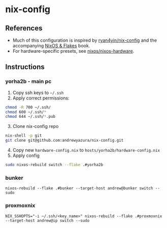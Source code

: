 # nix-config

## References

- Much of this configuration is inspired by [ryan4yin/nix-config](https://github.com/ryan4yin/nix-config/tree/i3-kickstarter) and the accompanying [NixOS & Flakes](https://nixos-and-flakes.thiscute.world/) book.
- For hardware-specific presets, see [nixos/nixos-hardware](https://github.com/NixOS/nixos-hardware).

## Instructions

### yorha2b - main pc

1. Copy ssh keys to `~/.ssh`
2. Apply correct permissions:

```bash
chmod -R 700 ~/.ssh/
chmod 600 ~/.ssh/*
chmod 644 ~/.ssh/*.pub
```

3. Clone nix-config repo

```bash
nix-shell -p git
git clone git@github.com:andrewyazura/nix-config.git
```

4. Copy new `hardware-config.nix` to `hosts/yorha2b/hardware-config.nix`
5. Apply config

```bash
sudo nixos-rebuild switch --flake .#yorha2b
```

### bunker

```
nixos-rebuild --flake .#bunker --target-host andrew@bunker switch --sudo
```

### proxmoxnix

```
NIX_SSHOPTS="-i ~/.ssh/<key_name>" nixos-rebuild --flake .#proxmoxnix --target-host andrew@ip switch --sudo
```
